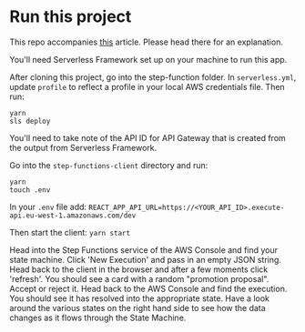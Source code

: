 # Run this project
This repo accompanies [this](https://medium.com/p/46c0a3412fe4) article. Please head there for an explanation. 

You'll need Serverless Framework set up on your machine to run this app. 

After cloning this project, go into the step-function folder. In `serverless.yml`, update `profile` to reflect a profile in your local AWS credentials file. Then run:

    yarn
    sls deploy

You'll need to take note of the API ID for API Gateway that is created from the output from Serverless Framework. 

Go into the `step-functions-client` directory and run:

    yarn
    touch .env
    
In your `.env` file add:
`REACT_APP_API_URL=https://<YOUR_API_ID>.execute-api.eu-west-1.amazonaws.com/dev`

Then start the client:
`yarn start`

Head into the Step Functions service of the AWS Console and find your state machine. Click 'New Execution' and pass in an empty JSON string. 
Head back to the client in the browser and after a few moments click 'refresh'. You should see a card with a random "promotion proposal". Accept or reject it. 
Head back to the AWS Console and find the execution. You should see it has resolved into the appropriate state. Have a look around the various states on the right hand side to see how the data changes as it flows through the State Machine. 
 
